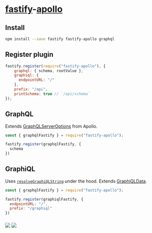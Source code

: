 # [fastify](https://github.com/fastify/fastify)-[apollo](https://github.com/apollographql/apollo-server)

## Install
```bash
npm install --save fastify fastify-apollo graphql
```

## Register plugin
```js
fastify.register(require("fastify-apollo"), {
    graphql: { schema, rootValue },
    graphiql: {
      endpointURL: "/"
    },
    prefix: "/api",
    printSchema: true // `/api/schema`
});
```

## GraphQL
Extends [GraphQLServerOptions](https://github.com/apollographql/apollo-server/blob/master/packages/apollo-server-core/src/graphqlOptions.ts#L7-L16) from Apollo.

```js
const { graphqlFastify } = require("fastify-apollo");

fastify.register(graphqlFastify, {
  schema
})
```

## GraphiQL
Uses [`resolveGraphiQLString`](https://github.com/apollographql/apollo-server/blob/master/packages/apollo-server-module-graphiql/src/resolveGraphiQLString.ts#L44-L49) under the hood. Extends [GraphiQLData](https://github.com/apollographql/apollo-server/blob/master/packages/apollo-server-module-graphiql/src/renderGraphiQL.ts#L9-L29).

```js
const { graphqlFastify } = require("fastify-apollo");

fastify.register(graphiqlFastify, {
  endpointURL: "/",
  prefix: "/graphiql"
})
```

###

<div>
  <img src="https://travis-ci.org/coopnd/fastify-apollo.svg?branch=master">

  <a href="https://standardjs.com">
    <img src="https://img.shields.io/badge/code_style-standard-brightgreen.svg">
  </a>
</div>